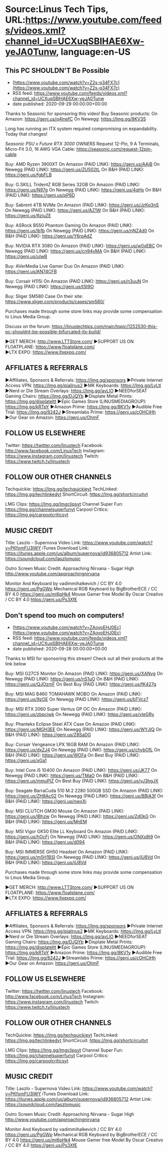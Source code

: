 # Source:Linus Tech Tips, URL:https://www.youtube.com/feeds/videos.xml?channel_id=UCXuqSBlHAE6Xw-yeJA0Tunw, language:en-US

## This PC SHOULDN'T Be Possible
 - [https://www.youtube.com/watch?v=Z2s-q34FX7c](https://www.youtube.com/watch?v=Z2s-q34FX7c)
 - RSS feed: https://www.youtube.com/feeds/videos.xml?channel_id=UCXuqSBlHAE6Xw-yeJA0Tunw
 - date published: 2020-09-29 00:00:00+00:00

Thanks to Seasonic for sponsoring this video! Buy Seasonic products:
On Amazon: https://geni.us/q4lnefC
On Newegg: https://lmg.gg/8KV3S

Long has running an ITX system required compromising on expandability. Today that changes!

*Seasonic PSU x Future RTX 3000 OWNERS* Request 12-Pin, 9 A Terminals, Micro-Fit 3.0, 16 AWG VGA Cable: https://seasonic.com/request-12pin-cable

Buy: AMD Ryzen 3900XT
On Amazon (PAID LINK): https://geni.us/AAjB
On Newegg (PAID LINK): https://geni.us/ZU502tL
On B&H (PAID LINK): https://geni.us/fgbFLB

Buy: G.SKILL TridentZ RGB Series 32GB
On Amazon (PAID LINK): https://geni.us/N97g
On Newegg (PAID LINK): https://geni.us/4qHs
On B&H (PAID LINK): https://geni.us/pP6D

Buy: Sabrent 4TB NVMe
On Amazon (PAID LINK): https://geni.us/JzKq3nS
On Newegg (PAID LINK): https://geni.us/AZ1W
On B&H (PAID LINK): https://geni.us/6ziuZE

Buy: ASRock B550 Phantom Gaming
On Amazon (PAID LINK): https://geni.us/lb1b
On Newegg (PAID LINK): https://geni.us/nNZ4d0
On B&H (PAID LINK): https://geni.us/Y6rpAdZ

Buy: NVIDIA RTX 3080
On Amazon (PAID LINK): https://geni.us/w0xEBC
On Newegg (PAID LINK): https://geni.us/cn94yMA
On B&H (PAID LINK): https://geni.us/uIwB

Buy: AVerMedia Live Gamer Duo
On Amazon (PAID LINK): https://geni.us/AN74CFB

Buy: Corsair H115i
On Amazon (PAID LINK): https://geni.us/n3uuN
On Newegg (PAID LINK): https://geni.us/tSt9O

Buy: Sliger SM580 Case
On their site: https://www.sliger.com/products/cases/sm580/

Purchases made through some store links may provide some compensation to Linus Media Group.

Discuss on the forum: https://linustechtips.com/main/topic/1252530-this-pc-shouldnt-be-possible-bifurcated-itx-build/

►GET MERCH: http://www.LTTStore.com/
►SUPPORT US ON FLOATPLANE: https://www.floatplane.com/  
►LTX EXPO: https://www.ltxexpo.com/   

AFFILIATES & REFERRALS
---------------------------------------------------
►Affiliates, Sponsors & Referrals: https://lmg.gg/sponsors
►Private Internet Access VPN: https://lmg.gg/pialinus2
►MK Keyboards: https://lmg.gg/LyLtl
►Nerd or Die Stream Overlays: https://lmg.gg/avLlO
►NEEDforSEAT Gaming Chairs: https://lmg.gg/DJQYb
►Displate Metal Prints: https://lmg.gg/displateltt
►Epic Games Store (LINUSMEDIAGROUP): https://lmg.gg/kRTpY
►Amazon Prime: https://lmg.gg/8KV1v
►Audible Free Trial: https://lmg.gg/8242J
►Streamlabs Prime: https://geni.us/cOHCiHh
►Our Gear on Amazon: https://geni.us/OhmF
 
FOLLOW US ELSEWHERE
---------------------------------------------------  
Twitter: https://twitter.com/linustech
Facebook: http://www.facebook.com/LinusTech
Instagram: https://www.instagram.com/linustech
Twitch: https://www.twitch.tv/linustech

FOLLOW OUR OTHER CHANNELS
---------------------------------------------------  
Techquickie: https://lmg.gg/techquickieyt
TechLinked: https://lmg.gg/techlinkedyt
ShortCircuit: https://lmg.gg/shortcircuityt

LMG Clips: https://lmg.gg/lmgclipsyt
Channel Super Fun: https://lmg.gg/channelsuperfunyt
Carpool Critics: https://lmg.gg/carpoolcriticsyt

MUSIC CREDIT
---------------------------------------------------  
Title: Laszlo - Supernova
Video Link: https://www.youtube.com/watch?v=PKfxmFU3lWY
iTunes Download Link: https://itunes.apple.com/us/album/supernova/id936805712
Artist Link: https://soundcloud.com/laszlomusic

Outro Screen Music Credit: Approaching Nirvana - Sugar High http://www.youtube.com/approachingnirvana

Monitor And Keyboard by vadimmihalkevich / CC BY 4.0  https://geni.us/PgGWp
Mechanical RGB Keyboard by BigBrotherECE / CC BY 4.0 https://geni.us/mj6pHk4
Mouse Gamer free Model By Oscar Creativo / CC BY 4.0 https://geni.us/Ps3XfE

## Don't spend too much on computers!
 - [https://www.youtube.com/watch?v=ZAovoEHJ0Ec](https://www.youtube.com/watch?v=ZAovoEHJ0Ec)
 - RSS feed: https://www.youtube.com/feeds/videos.xml?channel_id=UCXuqSBlHAE6Xw-yeJA0Tunw
 - date published: 2020-09-28 00:00:00+00:00

Thanks to MSI for sponsoring this stream! Check out all their products at the link below

Buy: MSI G27C5 Monitor
On Amazon (PAID LINK): https://geni.us/XANyg
On Newegg (PAID LINK): https://geni.us/nS1uO
On B&H (PAID LINK): https://geni.us/QJOzmF
On Best Buy (PAID LINK): https://geni.us/fK427g

Buy: MSI MAG B460 TOMAHAWK MOBO
On Amazon (PAID LINK): https://geni.us/9zOE
On Newegg (PAID LINK): https://geni.us/bTVcz7

Buy: MSI RTX 2060 Super Ventus GP OC
On Amazon (PAID LINK): https://geni.us/zbpcjwk
On Newegg (PAID LINK): https://geni.us/vIeGRy

Buy: Phanteks Eclipse Steel ATX Case
On Amazon (PAID LINK): https://geni.us/MGH3EE
On Newegg (PAID LINK): https://geni.us/WYJlQ
On B&H (PAID LINK): https://geni.us/Z8SaDG

Buy: Corsair Vengeance LPX 16GB RAM
On Amazon (PAID LINK): https://geni.us/dxZJ4
On Newegg (PAID LINK): https://geni.us/chvbOfL
On B&H (PAID LINK): https://geni.us/WOFa
On Best Buy (PAID LINK): https://geni.us/xGa1

Buy: Intel Core i5 10400
On Amazon (PAID LINK): https://geni.us/JK77
On Newegg (PAID LINK): https://geni.us/TMaO
On B&H (PAID LINK): https://geni.us/mmuPIZ
On Best Buy (PAID LINK): https://geni.us/yJ3hgJX

Buy: Seagate BarraCuda 510 M.2 2280 500GB SSD
On Amazon (PAID LINK): https://geni.us/ZH8Ac02
On Newegg (PAID LINK): https://geni.us/BBjA3f
On B&H (PAID LINK): https://geni.us/nwxXi

Buy: MSI CLUTCH GM30 Mouse
On Amazon (PAID LINK): https://geni.us/IBhzw
On Newegg (PAID LINK): https://geni.us/Zd0kG
On B&H (PAID LINK): https://geni.us/MnEM

Buy: MSI Vigor GK50 Elite LL Keyboard
On Amazon (PAID LINK): https://geni.us/hOcFj
On Newegg (PAID LINK): https://geni.us/ONXs8t9
On B&H (PAID LINK): https://geni.us/d094

Buy: MSI IMMERSE GH50 Headset
On Amazon (PAID LINK): https://geni.us/m5H1BSI
On Newegg (PAID LINK): https://geni.us/jU8Vd
On B&H (PAID LINK): https://geni.us/jU8Vd

Purchases made through some store links may provide some compensation to Linus Media Group.

►GET MERCH: http://www.LTTStore.com/
►SUPPORT US ON FLOATPLANE: https://www.floatplane.com/  
►LTX EXPO: https://www.ltxexpo.com/   

AFFILIATES & REFERRALS
---------------------------------------------------
►Affiliates, Sponsors & Referrals: https://lmg.gg/sponsors
►Private Internet Access VPN: https://lmg.gg/pialinus2
►MK Keyboards: https://lmg.gg/LyLtl
►Nerd or Die Stream Overlays: https://lmg.gg/avLlO
►NEEDforSEAT Gaming Chairs: https://lmg.gg/DJQYb
►Displate Metal Prints: https://lmg.gg/displateltt
►Epic Games Store (LINUSMEDIAGROUP): https://lmg.gg/kRTpY
►Amazon Prime: https://lmg.gg/8KV1v
►Audible Free Trial: https://lmg.gg/8242J
►Streamlabs Prime: https://geni.us/cOHCiHh
►Our Gear on Amazon: https://geni.us/OhmF
 
FOLLOW US ELSEWHERE
---------------------------------------------------  
Twitter: https://twitter.com/linustech
Facebook: http://www.facebook.com/LinusTech
Instagram: https://www.instagram.com/linustech
Twitch: https://www.twitch.tv/linustech

FOLLOW OUR OTHER CHANNELS
---------------------------------------------------  
TechQuickie: https://lmg.gg/techquickieyt
TechLinked: https://lmg.gg/techlinkedyt
ShortCircuit: https://lmg.gg/shortcircuityt

LMG Clips: https://lmg.gg/lmgclipsyt
Channel Super Fun: https://lmg.gg/channelsuperfunyt
Carpool Critics: https://lmg.gg/carpoolcriticsyt

MUSIC CREDIT
---------------------------------------------------  
Title: Laszlo - Supernova
Video Link: https://www.youtube.com/watch?v=PKfxmFU3lWY
iTunes Download Link: https://itunes.apple.com/us/album/supernova/id936805712
Artist Link: https://soundcloud.com/laszlomusic

Outro Screen Music Credit: Approaching Nirvana - Sugar High http://www.youtube.com/approachingnirvana

Monitor And Keyboard by vadimmihalkevich / CC BY 4.0  https://geni.us/PgGWp
Mechanical RGB Keyboard by BigBrotherECE / CC BY 4.0 https://geni.us/mj6pHk4
Mouse Gamer free Model By Oscar Creativo / CC BY 4.0 https://geni.us/Ps3XfE

